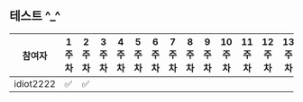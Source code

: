 ## 테스트 ^_^

|참여자|1주차|2주차|3주차|4주차|5주차|6주차|7주차|8주차|9주차|10주차|11주차|12주차|13주차|14주차|15주차|16주차|17주차|18주차|참석율|
|----------|---|---|---|---|---|---|---|---|---|---|---|---|---|---|---|---|---|---|-----|
|idiot2222|✅|✅|||||||||||||||||1.2f|
